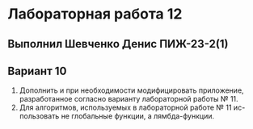# Лабораторная работа 12
## Выполнил Шевченко Денис ПИЖ-23-2(1)
## Вариант 10
1. Дополнить и при необходимости модифицировать приложение,
разработанное согласно варианту лабораторной работы № 11.
2. Для алгоритмов, используемых в лабораторной работе № 11 ис-
пользовать не глобальные функции, а лямбда-функции.
